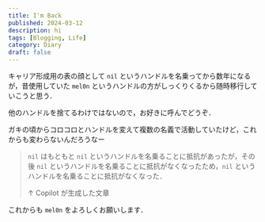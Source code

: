 ```yaml
---
title: I'm Back
published: 2024-03-12
description: hi
tags: [Blogging, Life]
category: Diary
draft: false
---
```


キャリア形成用の表の顔として `nil` というハンドルを名乗ってから数年になるが，昔使用していた `mel0n` というハンドルの方がしっくりくるから随時移行していこうと思う．

他のハンドルを捨てるわけではないので，お好きに呼んでどうぞ．

ガキの頃からコロコロとハンドルを変えて複数の名義で活動していたけど，これからも変わらないんだろうなー

> `nil` はもともと `nil` というハンドルを名乗ることに抵抗があったが，その後 `nil` というハンドルを名乗ることに抵抗がなくなったため，`nil` というハンドルを名乗ることに抵抗がなくなった．
>
> ↑ Copilot が生成した文章

これからも `mel0n` をよろしくお願いします．